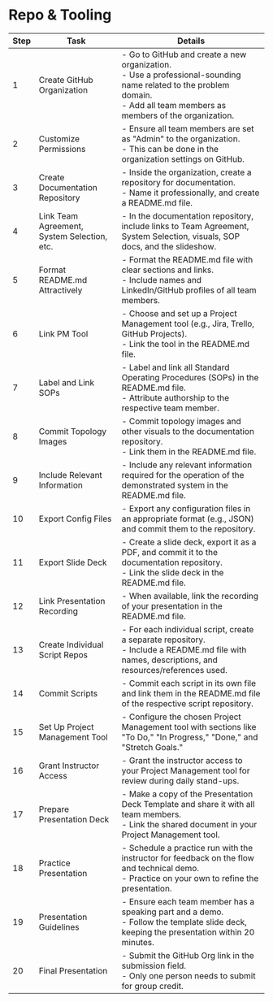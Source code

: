 # Repo & Tooling

| Step | Task | Details |
| ---- | ---- | ------- |
| 1 | Create GitHub Organization | - Go to GitHub and create a new organization. <br> - Use a professional-sounding name related to the problem domain. <br> - Add all team members as members of the organization. |
| 2 | Customize Permissions | - Ensure all team members are set as "Admin" to the organization. <br> - This can be done in the organization settings on GitHub. |
| 3 | Create Documentation Repository | - Inside the organization, create a repository for documentation. <br> - Name it professionally, and create a README.md file. |
| 4 | Link Team Agreement, System Selection, etc. | - In the documentation repository, include links to Team Agreement, System Selection, visuals, SOP docs, and the slideshow. |
| 5 | Format README.md Attractively | - Format the README.md file with clear sections and links. <br> - Include names and LinkedIn/GitHub profiles of all team members. |
| 6 | Link PM Tool | - Choose and set up a Project Management tool (e.g., Jira, Trello, GitHub Projects). <br> - Link the tool in the README.md file. |
| 7 | Label and Link SOPs | - Label and link all Standard Operating Procedures (SOPs) in the README.md file. <br> - Attribute authorship to the respective team member. |
| 8 | Commit Topology Images | - Commit topology images and other visuals to the documentation repository. <br> - Link them in the README.md file. |
| 9 | Include Relevant Information | - Include any relevant information required for the operation of the demonstrated system in the README.md file. |
| 10 | Export Config Files | - Export any configuration files in an appropriate format (e.g., JSON) and commit them to the repository. |
| 11 | Export Slide Deck | - Create a slide deck, export it as a PDF, and commit it to the documentation repository. <br> - Link the slide deck in the README.md file. |
| 12 | Link Presentation Recording | - When available, link the recording of your presentation in the README.md file. |
| 13 | Create Individual Script Repos | - For each individual script, create a separate repository. <br> - Include a README.md file with names, descriptions, and resources/references used. |
| 14 | Commit Scripts | - Commit each script in its own file and link them in the README.md file of the respective script repository. |
| 15 | Set Up Project Management Tool | - Configure the chosen Project Management tool with sections like "To Do," "In Progress," "Done," and "Stretch Goals." |
| 16 | Grant Instructor Access | - Grant the instructor access to your Project Management tool for review during daily stand-ups. |
| 17 | Prepare Presentation Deck | - Make a copy of the Presentation Deck Template and share it with all team members. <br> - Link the shared document in your Project Management tool. |
| 18 | Practice Presentation | - Schedule a practice run with the instructor for feedback on the flow and technical demo. <br> - Practice on your own to refine the presentation. |
| 19 | Presentation Guidelines | - Ensure each team member has a speaking part and a demo. <br> - Follow the template slide deck, keeping the presentation within 20 minutes. |
| 20 | Final Presentation | - Submit the GitHub Org link in the submission field. <br> - Only one person needs to submit for group credit. |
